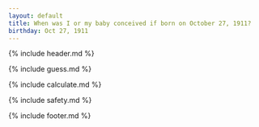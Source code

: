```yaml
---
layout: default
title: When was I or my baby conceived if born on October 27, 1911?
birthday: Oct 27, 1911
---
```


{% include header.md %}

{% include guess.md %}

{% include calculate.md %}

{% include safety.md %}

{% include footer.md %}



